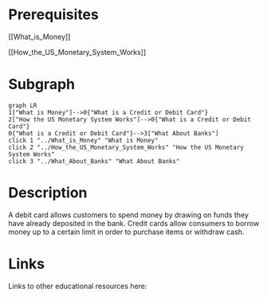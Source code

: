 # Prerequisites
[[What_is_Money]]


[[How_the_US_Monetary_System_Works]]

# Subgraph

```mermaid
graph LR
1["What is Money"]-->0{"What is a Credit or Debit Card"}
2["How the US Monetary System Works"]-->0{"What is a Credit or Debit Card"}
0{"What is a Credit or Debit Card"}-->3["What About Banks"]
click 1 "../What_is_Money" "What is Money"
click 2 "../How_the_US_Monetary_System_Works" "How the US Monetary System Works"
click 3 "../What_About_Banks" "What About Banks"
```



# Description
  
A debit card allows customers to spend money by drawing on funds they have already deposited in the bank. Credit cards allow consumers to borrow money up to a certain limit in order to purchase items or withdraw cash.

# Links
Links to other educational resources here: